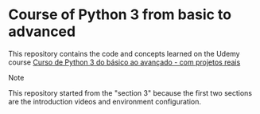 # Course of Python 3 from basic to advanced

This repository contains the code and concepts learned on the Udemy course [Curso de Python 3 do básico ao avançado - com projetos reais](https://www.udemy.com/course/python-3-do-zero-ao-avancado/)

> [!NOTE]
> This repository started from the "section 3" because the first two sections are the introduction videos and environment configuration.
